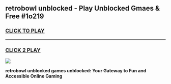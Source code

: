 
## retrobowl unblocked - Play Unblocked Gmaes & Free #1o219
<h3>
<a href="https://news.freeplayer.one?title=retrobowl_unblocked&ref=24F">CLICK TO PLAY</a></h3>
<hr>

<h3>
<a href="https://news.freeplayer.one?title=retrobowl_unblocked&ref=24F">CLICK 2 PLAY</a>
  
</h3>

<a href="https://news.freeplayer.one?title=retrobowl_unblocked&ref=24F/"><img src="https://clearcache.store/games.png"></a>


**retrobowl unblocked games unblocked: Your Gateway to Fun and Accessible Online Gaming**
